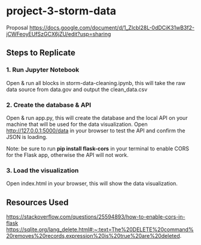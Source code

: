 # project-3-storm-data
Proposal
https://docs.google.com/document/d/1_Zlcbl28L-0dDCiK31wB3f2-jCWFeoyEUfSzGCX6jZU/edit?usp=sharing


## Steps to Replicate
### 1. Run Jupyter Notebook
Open & run all blocks in storm-data-cleaning.ipynb, this will take the raw data source from data.gov and output the clean_data.csv

### 2. Create the database & API
Open & run app.py, this will create the database and the local API on your machine that will be used for the data visualization. Open http://127.0.0.1:5000/data in your browser to test the API and confirm the JSON is loading.

Note: be sure to run **pip install flask-cors** in your terminal to enable CORS for the Flask app, otherwise the API will not work.

### 3. Load the visualization
Open index.html in your browser, this will show the data visualization.

## Resources Used
https://stackoverflow.com/questions/25594893/how-to-enable-cors-in-flask
https://sqlite.org/lang_delete.html#:~:text=The%20DELETE%20command%20removes%20records,expression%20is%20true%20are%20deleted.